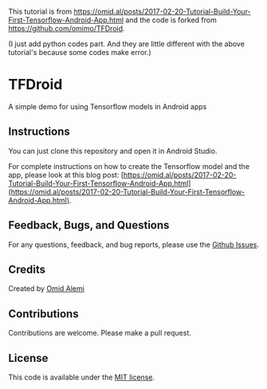 This tutorial is from https://omid.al/posts/2017-02-20-Tutorial-Build-Your-First-Tensorflow-Android-App.html
      and the code is forked from https://github.com/omimo/TFDroid.
      
(I just add python codes part. And they are little different with the above tutorial's because some codes make error.)


# TFDroid
A simple demo for using Tensorflow models in Android apps

## Instructions
You can just clone this repository and open it in Android Studio.

For complete instructions on how to create the Tensorflow model and the app, please look at this blog post: [https://omid.al/posts/2017-02-20-Tutorial-Build-Your-First-Tensorflow-Android-App.html](https://omid.al/posts/2017-02-20-Tutorial-Build-Your-First-Tensorflow-Android-App.html).

## Feedback, Bugs, and Questions
For any questions, feedback, and bug reports, please use the [Github Issues](https://github.com/omimo/TFDroid/issues).

## Credits
Created by [Omid Alemi](https://omid.al/projects/)

## Contributions
Contributions are welcome. Please make a pull request.

## License
This code is available under the [MIT license](http://opensource.org/licenses/MIT).

